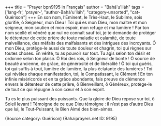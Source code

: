 +++
title = "Prayer bpn9195 in Français"
author = "Bahá'u'lláh"
tags = ['lang-fr', 'prayer-', "author-Bahá'u'lláh", "category-unsorted", "cat-Guérison"]
+++
En son nom, l’Éminent, le Très-Haut, le Sublime, sois glorifié, ô Seigneur, mon Dieu ! Toi qui es mon Dieu, mon maître et mon seigneur, mon soutien et mon espoir, mon refuge et ma lumière ! Par ton nom scellé et vénéré que nul ne connaît sauf toi, je te demande de protéger le détenteur de cette prière de toute maladie et calamité, de toute malveillance, des méfaits des malfaisants et des intrigues des incroyants. 
Ô mon Dieu, protège-le aussi de toute douleur et chagrin, toi qui règnes sur toutes choses. 
En vérité, tu as pouvoir sur tout. Tu agis selon ton désir et ordonne selon ton plaisir.
Ô Roi des rois, ô Seigneur de bonté ! Ô source de beauté ancienne, de grâce, de générosité et de libéralité ! Ô toi qui guéris, toi qui suffis à tout, lumière de lumière, la plus éclatante des lumières ! Toi qui révèles chaque manifestation, toi, le Compatissant, le Clément ! En ton infinie miséricorde et en ta grâce abondante, fais preuve de clémence envers le détenteur de cette prière, ô Bienveillant, ô Généreux, protège-le de tout ce qui répugne à son cœur et à son esprit.

Tu es le plus puissant des puissants. Que la gloire de Dieu repose sur toi, ô Soleil levant ! Témoigne de ce que Dieu témoigne : il n’est pas d’autre Dieu que lui, le Tout-Puissant, le Bien Aimé des bien-aimés.

(Source category: Guérison)
(Bahaiprayers.net ID: 9195)
